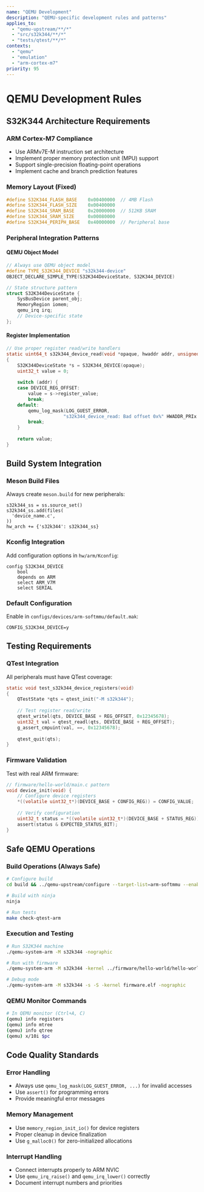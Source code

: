 ```yaml
---
name: "QEMU Development"
description: "QEMU-specific development rules and patterns"
applies_to:
  - "qemu-upstream/**/*"
  - "src/s32k344/**/*"
  - "tests/qtest/**/*"
contexts:
  - "qemu"
  - "emulation"
  - "arm-cortex-m7"
priority: 95
---
```


# QEMU Development Rules

## S32K344 Architecture Requirements

### ARM Cortex-M7 Compliance
- Use ARMv7E-M instruction set architecture
- Implement proper memory protection unit (MPU) support
- Support single-precision floating-point operations
- Implement cache and branch prediction features

### Memory Layout (Fixed)
```c
#define S32K344_FLASH_BASE    0x00400000  // 4MB Flash
#define S32K344_FLASH_SIZE    0x00400000
#define S32K344_SRAM_BASE     0x20000000  // 512KB SRAM
#define S32K344_SRAM_SIZE     0x00080000
#define S32K344_PERIPH_BASE   0x40000000  // Peripheral base
```

### Peripheral Integration Patterns

#### QEMU Object Model
```c
// Always use QEMU object model
#define TYPE_S32K344_DEVICE "s32k344-device"
OBJECT_DECLARE_SIMPLE_TYPE(S32K344DeviceState, S32K344_DEVICE)

// State structure pattern
struct S32K344DeviceState {
    SysBusDevice parent_obj;
    MemoryRegion iomem;
    qemu_irq irq;
    // Device-specific state
};
```

#### Register Implementation
```c
// Use proper register read/write handlers
static uint64_t s32k344_device_read(void *opaque, hwaddr addr, unsigned size)
{
    S32K344DeviceState *s = S32K344_DEVICE(opaque);
    uint32_t value = 0;
    
    switch (addr) {
    case DEVICE_REG_OFFSET:
        value = s->register_value;
        break;
    default:
        qemu_log_mask(LOG_GUEST_ERROR, 
                     "s32k344_device_read: Bad offset 0x%" HWADDR_PRIx "\n", addr);
        break;
    }
    
    return value;
}
```

## Build System Integration

### Meson Build Files
Always create `meson.build` for new peripherals:
```meson
s32k344_ss = ss.source_set()
s32k344_ss.add(files(
  'device_name.c',
))
hw_arch += {'s32k344': s32k344_ss}
```

### Kconfig Integration
Add configuration options in `hw/arm/Kconfig`:
```
config S32K344_DEVICE
    bool
    depends on ARM
    select ARM_V7M
    select SERIAL
```

### Default Configuration
Enable in `configs/devices/arm-softmmu/default.mak`:
```
CONFIG_S32K344_DEVICE=y
```

## Testing Requirements

### QTest Integration
All peripherals must have QTest coverage:
```c
static void test_s32k344_device_registers(void)
{
    QTestState *qts = qtest_init("-M s32k344");
    
    // Test register read/write
    qtest_writel(qts, DEVICE_BASE + REG_OFFSET, 0x12345678);
    uint32_t val = qtest_readl(qts, DEVICE_BASE + REG_OFFSET);
    g_assert_cmpuint(val, ==, 0x12345678);
    
    qtest_quit(qts);
}
```

### Firmware Validation
Test with real ARM firmware:
```c
// firmware/hello-world/main.c pattern
void device_init(void) {
    // Configure device registers
    *((volatile uint32_t*)(DEVICE_BASE + CONFIG_REG)) = CONFIG_VALUE;
    
    // Verify configuration
    uint32_t status = *((volatile uint32_t*)(DEVICE_BASE + STATUS_REG));
    assert(status & EXPECTED_STATUS_BIT);
}
```

## Safe QEMU Operations

### Build Operations (Always Safe)
```bash
# Configure build
cd build && ../qemu-upstream/configure --target-list=arm-softmmu --enable-debug

# Build with ninja
ninja

# Run tests
make check-qtest-arm
```

### Execution and Testing
```bash
# Run S32K344 machine
./qemu-system-arm -M s32k344 -nographic

# Run with firmware
./qemu-system-arm -M s32k344 -kernel ../firmware/hello-world/hello-world.elf -nographic

# Debug mode
./qemu-system-arm -M s32k344 -s -S -kernel firmware.elf -nographic
```

### QEMU Monitor Commands
```bash
# In QEMU monitor (Ctrl+A, C)
(qemu) info registers
(qemu) info mtree
(qemu) info qtree
(qemu) x/10i $pc
```

## Code Quality Standards

### Error Handling
- Always use `qemu_log_mask(LOG_GUEST_ERROR, ...)` for invalid accesses
- Use `assert()` for programming errors
- Provide meaningful error messages

### Memory Management
- Use `memory_region_init_io()` for device registers
- Proper cleanup in device finalization
- Use `g_malloc0()` for zero-initialized allocations

### Interrupt Handling
- Connect interrupts properly to ARM NVIC
- Use `qemu_irq_raise()` and `qemu_irq_lower()` correctly
- Document interrupt numbers and priorities 